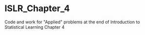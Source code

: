 # ISLR_Chapter_4
Code and work for "Applied" problems at the end of Introduction to Statistical Learning Chapter 4
